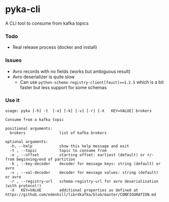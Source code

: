 # pyka-cli

A CLI tool to consume from kafka topics

### Todo
* Real release process (docker and install)

### Issues
* Avro records with no fields (works but ambiguous result)
* Avro deserializer is quite slow
    * Can use `python-schema-registry-client[faust]==1.2.5` which is a bit faster but less support for some schemas
    
### Use it
```
usage: pyka [-h] -t  [-o] [-k] [-v] [-r] [-X   KEY=VALUE] brokers

Consume from a kafka topic

positional arguments:
  brokers               list of kafka brokers

optional arguments:
  -h, --help            show this help message and exit
  -t , --topic          topic to consume from
  -o , --offset         starting offset: earliest (default) or +/- from beginning/end of partition
  -k , --key-decoder    decoder for message keys: string (default) or avro
  -v , --val-decoder    decoder for message values: string (default) or avro
  -r , --registry-url   schema-registry-url for avro deserialization (with protocol!)
  -X   KEY=VALUE        additional properties as defined at https://github.com/edenhill/librdkafka/blob/master/CONFIGURATION.md

```
